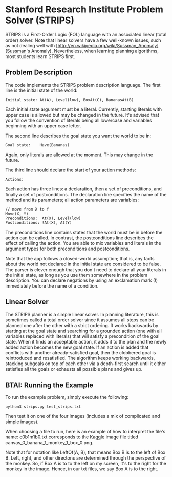 # Stanford Research Institute Problem Solver (STRIPS)
STRIPS is a First-Order Logic (FOL) language with an associated linear (total order) solver. Note that linear solvers have a few well-known issues, such as not dealing well with [http://en.wikipedia.org/wiki/Sussman_Anomaly](Sussman's Anomaly). Nevertheless, when learning planning algorithms, most students learn STRIPS first.

## Problem Description
The code implements the STRIPS problem description language. The first line is the initial state of the world:

    Initial state: At(A), Level(low), BoxAt(C), BananasAt(B)

Each initial state argument must be a literal. Currently, starting literals with upper case is allowed but may be changed in the future. It's advised that you follow the convention of literals being all lowercase and variables beginning with an upper case letter.

The second line describes the goal state you want the world to be in:

    Goal state:    Have(Bananas)

Again, only literals are allowed at the moment. This may change in the future.

The third line should declare the start of your action methods:

    Actions:

Each action has three lines: a declaration, then a set of preconditions, and finally a set of postconditions. The declaration line specifies the name of the method and its parameters; all action parameters are variables:

    // move from X to Y
    Move(X, Y)
    Preconditions:  At(X), Level(low)
    Postconditions: !At(X), At(Y)

The preconditions line contains states that the world must be in before the action can be called. In contrast, the postconditions line describes the effect of calling the action. You are able to mix variables and literals in the argument types for both preconditions and postconditions.

Note that the app follows a closed-world assumption; that is, any facts about the world not declared in the initial state are considered to be false. The parser is clever enough that you don't need to declare all your literals in the initial state, as long as you use them somewhere in the problem description. You can declare negations by using an exclamation mark (!) immediately before the name of a condition.

## Linear Solver
The STRIPS planner is a simple linear solver. In planning literature, this is sometimes called a total order solver since it assumes all steps can be planned one after the other with a strict ordering. It works backwards by starting at the goal state and searching for a grounded action (one with all variables replaced with literals) that will satisfy a precondition of the goal state. When it finds an acceptable action, it adds it to the plan and the newly added action becomes the new goal state. If an action is added that conflicts with another already-satisfied goal, then the clobbered goal is reintroduced and resatisfied. The algorithm keeps working backwards, stacking subgoals on top of each other via a depth-first search until it either satisfies all the goals or exhausts all possible plans and gives up.

## BTAI: Running the Example 

To run the example problem, simply execute the following:

    python3 strips.py test_strips.txt
    
Then test it on one of the four images (includes a mix of complicated and simple images).

When choosing a file to run, here is an example of how to interpret the file's name:
c0b1m1b0.txt corresponds to the Kaggle image file titled canvas_0_banana_1_monkey_1_box_0.png. 

Note that for notation like LeftOf(A, B), that means Box B is to the left of Box B. Left, right, and other directons are determined through the perspective of the monkey. So, if Box A is to to the left on my screen, it's to the right for the monkey in the image. Hence, in our txt files, we say Box A is to the right.







